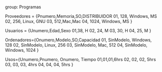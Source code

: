 group: Programas

Proveedores = {Pnumero,Memoria,SO,DISTRIBUIDOR
01, 128, Windows, MS
02, 256, Linux, GNU
03, 512,Mac,Mac
04, 1024, Windows, MS
}


Usuarios = {Unumero,Edad,Sexo
01,38, H
02, 24, M
03, 30, H
04, 25, M
}

Ordenadores={Onumero,Modelo,SO,Capacidad
01, SinModelo, Windows, 128
02, SinModelo, Linux, 256
03, SinModelo, Mac, 512
04, SinModelo, Windows, 1024
}


Usos={Unumero,Pnumero, Onumero, Tiempo
01,01,01,6hrs
02, 02, 02, 5hrs
03, 03, 03, 4hrs
04, 04, 04, 5hrs
}
